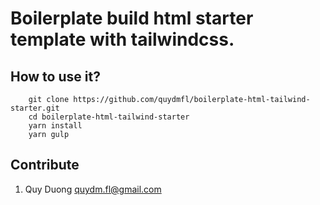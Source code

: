 # Boilerplate build html starter template with tailwindcss.


## How to use it?

```
    git clone https://github.com/quydmfl/boilerplate-html-tailwind-starter.git
    cd boilerplate-html-tailwind-starter
    yarn install
    yarn gulp
```

## Contribute

1. Quy Duong <quydm.fl@gmail.com>
